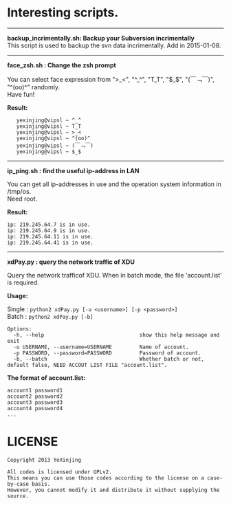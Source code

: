 Interesting scripts.
=======
__________________
**backup_incrimentally.sh:   Backup your Subversion incrimentally**      
This script is used to backup the svn data incrimentally.
Add in 2015-01-08.


__________________
**face_zsh.sh :    Change the zsh prompt**    
        
You can select face expression from  "\>\_<", "^_^", "T\_T", "$_$", "(￣﹁￣)", "^(oo)^" randomly.                      
Have fun!
    
**Result:**     
       
       yexinjing@vipsl ~ ^_^         
       yexinjing@vipsl ~ T_T        
       yexinjing@vipsl ~ >_<         
       yexinjing@vipsl ~ ^(oo)^           
       yexinjing@vipsl ~ (￣﹁￣)       
       yexinjing@vipsl ~ $_$           
    

__________________
**ip_ping.sh :    find the useful ip-address in LAN**    
      
You can get all ip-addresses in use and the operation system information in /tmp/os.      
Need root.

**Result:**     

    ip: 219.245.64.7 is in use.
    ip: 219.245.64.9 is in use.
    ip: 219.245.64.11 is in use.
    ip: 219.245.64.41 is in use.
    

__________________
**xdPay.py :   query the network traffic of XDU**    
      
Query the network trafficof XDU. When in batch mode, the file 'account.list' is required.      
     
**Usage:**  
    
Single : `python2 xdPay.py [-u <username>] [-p <password>]`    
Batch : `python2 xdPay.py [-b]`

    Options:
      -h, --help                               show this help message and exit
      -u USERNAME, --username=USERNAME         Name of account.
      -p PASSWORD, --password=PASSWORD         Password of account.
      -b, --batch                              Whether batch or not, default false, NEED ACCOUT LIST FILE "account.list".
      
**The format of account.list:**     
    
    account1 password1    
    account2 password2    
    account3 password3    
    account4 password4    
    ...    


LICENSE       
============
               
    Copyright 2013 YeXinjing     
        
    All codes is licensed under GPLv2. 
    This means you can use those codes according to the license on a case-by-case basis.      
    However, you cannot modify it and distribute it without supplying the source.
